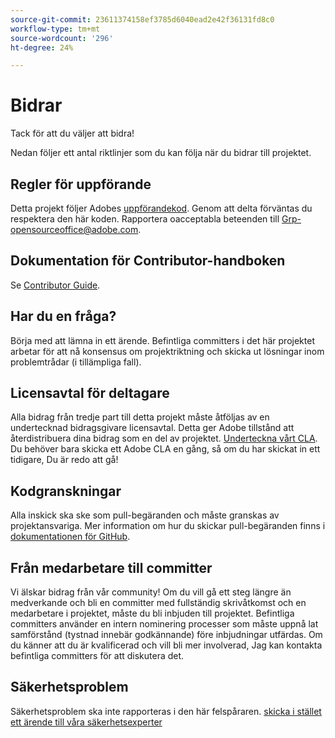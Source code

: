 ```yaml
---
source-git-commit: 23611374158ef3785d6040ead2e42f36131fd8c0
workflow-type: tm+mt
source-wordcount: '296'
ht-degree: 24%

---
```

# Bidrar

Tack för att du väljer att bidra!

Nedan följer ett antal riktlinjer som du kan följa när du bidrar till projektet.

## Regler för uppförande

Detta projekt följer Adobes [uppförandekod](code-of-conduct.md). Genom att delta förväntas du respektera den här koden. Rapportera oacceptabla beteenden till
[Grp-opensourceoffice@adobe.com](mailto:Grp-opensourceoffice@adobe.com).

## Dokumentation för Contributor-handboken

Se [Contributor Guide](https://docs.adobe.com/content/help/sv-SE/contributor/contributor-guide/introduction.html).

## Har du en fråga?

Börja med att lämna in ett ärende. Befintliga committers i det här projektet arbetar för att nå
konsensus om projektriktning och skicka ut lösningar inom problemtrådar
(i tillämpliga fall).

## Licensavtal för deltagare

Alla bidrag från tredje part till detta projekt måste åtföljas av en undertecknad bidragsgivare
licensavtal. Detta ger Adobe tillstånd att återdistribuera dina bidrag som en del av projektet. [Underteckna vårt CLA](http://opensource.adobe.com/cla.html). Du
behöver bara skicka ett Adobe CLA en gång, så om du har skickat in ett tidigare,
Du är redo att gå!

## Kodgranskningar

Alla inskick ska ske som pull-begäranden och måste granskas av projektansvariga. Mer information om hur du skickar pull-begäranden finns i [dokumentationen för GitHub](https://help.github.com/articles/about-pull-requests/).

<!--
Lastly, please follow the [pull request template](PULL_REQUEST_TEMPLATE.md) when
submitting a pull request!
-->

## Från medarbetare till committer

Vi älskar bidrag från vår community! Om du vill gå ett steg längre än medverkande
och bli en committer med fullständig skrivåtkomst och en medarbetare i projektet, måste du
bli inbjuden till projektet. Befintliga committers använder en intern nominering
processer som måste uppnå lat samförstånd (tystnad innebär godkännande) före inbjudningar
utfärdas. Om du känner att du är kvalificerad och vill bli mer involverad,
Jag kan kontakta befintliga committers för att diskutera det.

## Säkerhetsproblem

Säkerhetsproblem ska inte rapporteras i den här felspåraren. [skicka i stället ett ärende till våra säkerhetsexperter](https://helpx.adobe.com/security/alertus.html)
